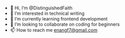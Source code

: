 - 👋 Hi, I’m @DistinguishedFaith
- 👀 I’m interested in technical writing
- 🌱 I’m currently learning frontend development 
- 💞️ I’m looking to collaborate on coding for beginners 
- 📫 How to reach me enangf7@gmail.com

<!---
DistinguishedFaith/DistinguishedFaith is a ✨ special ✨ repository because its `README.md` (this file) appears on your GitHub profile.
You can click the Preview link to take a look at your changes.
--->

